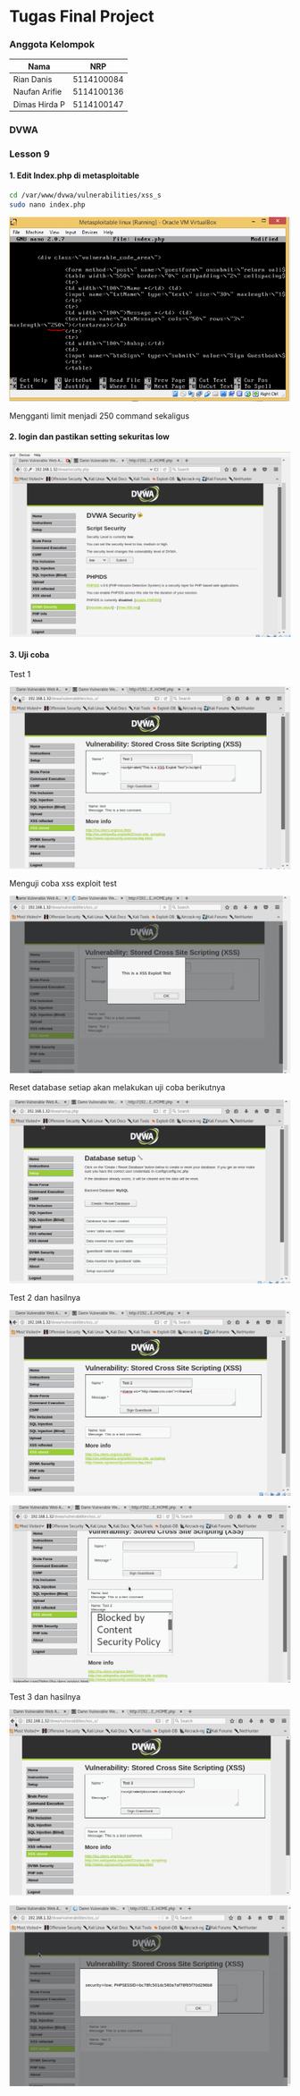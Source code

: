 # Tugas Final Project

### Anggota Kelompok

|Nama      |NRP    |
|---|---|
Rian Danis  | 5114100084
Naufan Arifie | 5114100136
Dimas Hirda P | 5114100147


### DVWA
  ### Lesson 9
  #### 1. Edit Index.php di metasploitable
  
  ```bash
  cd /var/www/dvwa/vulnerabilities/xss_s
  sudo nano index.php
  ```
  
  ![alt text](https://github.com/dimashirda/PKSJ-1/blob/master/PKSJ/Lesson%209/250.PNG)
  
  Mengganti limit menjadi 250 command sekaligus
  
  #### 2. login dan pastikan setting sekuritas low
  ![alt text](https://github.com/dimashirda/PKSJ-1/blob/master/PKSJ/Lesson%209/low.PNG)
  
  #### 3. Uji coba
  
  Test 1
  
  ![alt text](https://github.com/dimashirda/PKSJ-1/blob/master/PKSJ/Lesson%209/test1.PNG)
  
  Menguji coba xss exploit test
  
  ![alt text](https://github.com/dimashirda/PKSJ-1/blob/master/PKSJ/Lesson%209/test1_result.PNG)
  
  Reset database setiap akan melakukan uji coba berikutnya
  
  ![alt text](https://github.com/dimashirda/PKSJ-1/blob/master/PKSJ/Lesson%209/reset.PNG)
  
  Test 2 dan hasilnya
  
  ![alt text](https://github.com/dimashirda/PKSJ-1/blob/master/PKSJ/Lesson%209/test2.PNG)
  
  ![alt text](https://github.com/dimashirda/PKSJ-1/blob/master/PKSJ/Lesson%209/test2_result.PNG)
  
  Test 3 dan hasilnya
  
  ![alt text](https://github.com/dimashirda/PKSJ-1/blob/master/PKSJ/Lesson%209/test3.PNG)
  
  ![alt text](https://github.com/dimashirda/PKSJ-1/blob/master/PKSJ/Lesson%209/test3_result.PNG)
  
  
